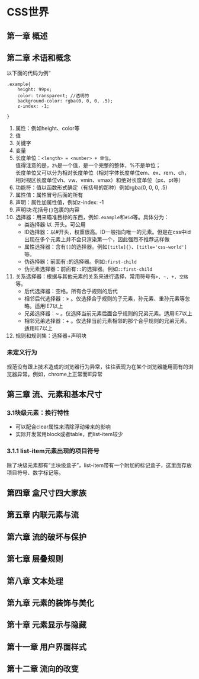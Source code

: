 # CSS世界
## 第一章 概述
## 第二章 术语和概念
以下面的代码为例“
```
.example{
    height: 99px;
    color: transparent; //透明的
    background-color: rgba(0, 0, 0, .5);
    z-index: -1;

}
```
1. 属性：例如height、color等
2. 值
3. 关键字
4. 变量
5. 长度单位：`<length> = <number> + 单位`。<br>值得注意的是，`2%`是一个值，是一个完整的整体，%不是单位；<br>长度单位又可以分为相对长度单位（相对字体长度单位em、ex、rem、ch， 相对视区长度单位vh、vw、vmin、vmax）和绝对长度单位（px、pt等）
6. 功能符：值以函数形式确定（有括号的那种）例如rgba(0, 0, 0, .5)
7. 属性值：属性冒号后面的所有
8. 声明：属性加属性值，例如z-index: -1
9. 声明块:花括号`{}`包裹的内容
10. 选择器：用来瞄准目标的东西，例如`.example`和`#id`等。具体分为：
    - 类选择器:以`.`开头。可公用
    - ID选择器：以#开头，权重很高。ID一般指向唯一的元素。但是在css中id出现在多个元素上并不会只渲染第一个，因此强烈不推荐这样做
    - 属性选择器：含有`[]`的选择器。例如`[title]{}`、`[title='css-world']`等。
    - 伪选择器：前面有`:`的选择器。例如`:first-child`
    - 伪元素选择器：前面有`::`的选择器。例如`::first-child`
11. 关系选择器：根据与其他元素的关系来进行选择，常用符号有`>, ~, +, 空格`等。
    - 后代选择器：空格。所有合乎规则的后代
    - 相邻后代选择器：> 。仅选择合乎规则的子元素，孙元素、重孙元素等忽略。适用IE7以上
    - 兄弟选择器：~ 。仅选择当前元素后面合乎规则的兄弟元素。适用IE7以上
    - 相邻兄弟选择器：+ 。仅选择当前元素相邻的那个合乎规则的兄弟元素。适用IE7以上
12. 规则和规则集：选择器+声明块

### 未定义行为
规范没有跟上技术造成的浏览器行为异常，往往表现为在某个浏览器能用而有的浏览器异常。例如，chrome上正常而IE异常

## 第三章 流、元素和基本尺寸
### 3.1块级元素：换行特性
- 可以配合clear属性来清除浮动带来的影响
- 实际开发常用block或者table，而list-item较少
### 3.1.1 list-item元素出现的项目符号
除了块级元素都有“主块级盒子”，list-item带有一个附加的标记盒子，这里面存放项目符号、数字标记等。
## 第四章 盒尺寸四大家族

## 第五章 内联元素与流

## 第六章 流的破坏与保护

## 第七章 层叠规则

## 第八章 文本处理

## 第九章 元素的装饰与美化

## 第十章 元素显示与隐藏

## 第十一章 用户界面样式

## 第十二章 流向的改变
